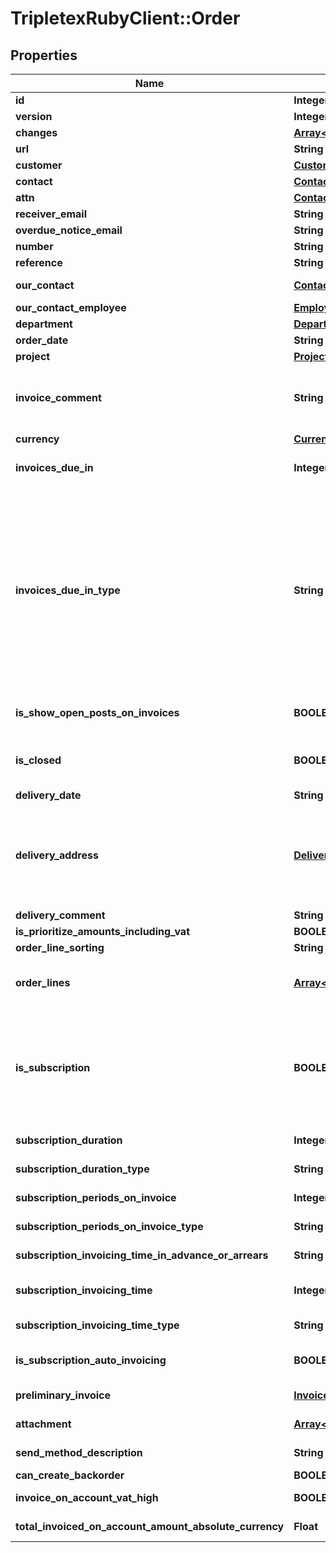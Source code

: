 # TripletexRubyClient::Order

## Properties
Name | Type | Description | Notes
------------ | ------------- | ------------- | -------------
**id** | **Integer** |  | [optional] 
**version** | **Integer** |  | [optional] 
**changes** | [**Array&lt;Change&gt;**](Change.md) |  | [optional] 
**url** | **String** |  | [optional] 
**customer** | [**Customer**](Customer.md) |  | 
**contact** | [**Contact**](Contact.md) |  | [optional] 
**attn** | [**Contact**](Contact.md) |  | [optional] 
**receiver_email** | **String** |  | [optional] 
**overdue_notice_email** | **String** |  | [optional] 
**number** | **String** |  | [optional] 
**reference** | **String** |  | [optional] 
**our_contact** | [**Contact**](Contact.md) | If the contact is not an employee | [optional] 
**our_contact_employee** | [**Employee**](Employee.md) | If the contact is an employee | [optional] 
**department** | [**Department**](Department.md) |  | [optional] 
**order_date** | **String** |  | 
**project** | [**Project**](Project.md) |  | [optional] 
**invoice_comment** | **String** | Comment to be displayed in the invoice based on this order. Can be also found in Invoice.invoiceComment on Invoice objects. | [optional] 
**currency** | [**Currency**](Currency.md) |  | [optional] 
**invoices_due_in** | **Integer** | Number of days/months in which invoices created from this order is due | [optional] 
**invoices_due_in_type** | **String** | Set the time unit of invoicesDueIn. The special case RECURRING_DAY_OF_MONTH enables the due date to be fixed to a specific day of the month, in this case the fixed due date will automatically be set as standard on all invoices created from this order. Note that when RECURRING_DAY_OF_MONTH is set, the due date will be set to the last day of month if \&quot;31\&quot; is set in invoicesDueIn. | [optional] 
**is_show_open_posts_on_invoices** | **BOOLEAN** | Show account statement - open posts on invoices created from this order | [optional] 
**is_closed** | **BOOLEAN** | Denotes if this order is closed. A closed order can no longer be invoiced unless it is opened again. | [optional] 
**delivery_date** | **String** |  | 
**delivery_address** | [**DeliveryAddress**](DeliveryAddress.md) | Delivery address of this order. This can be a new or existing address (useful to know, especially if the delivery is to a private person: if &#39;deliveryAddress.name&#39; is set, we ignore the state of &#39;customer.id&#39;) | [optional] 
**delivery_comment** | **String** |  | [optional] 
**is_prioritize_amounts_including_vat** | **BOOLEAN** |  | [optional] 
**order_line_sorting** | **String** |  | [optional] 
**order_lines** | [**Array&lt;OrderLine&gt;**](OrderLine.md) | Order lines tied to the order. New OrderLines may be embedded here, in some endpoints. | [optional] 
**is_subscription** | **BOOLEAN** | If true, the order is a subscription, which enables periodical invoicing of order lines. First, create an order with isSubscription&#x3D;true, then approve it for subscription invoicing with the :approveSubscriptionInvoice method. | [optional] 
**subscription_duration** | **Integer** | Number of months/years the subscription shall run | [optional] 
**subscription_duration_type** | **String** | The time unit of subscriptionDuration | [optional] 
**subscription_periods_on_invoice** | **Integer** | Number of periods on each invoice | [optional] 
**subscription_periods_on_invoice_type** | **String** | The time unit of subscriptionPeriodsOnInvoice | [optional] 
**subscription_invoicing_time_in_advance_or_arrears** | **String** | Invoicing in advance/in arrears | [optional] 
**subscription_invoicing_time** | **Integer** | Number of days/months invoicing in advance/in arrears | [optional] 
**subscription_invoicing_time_type** | **String** | The time unit of subscriptionInvoicingTime | [optional] 
**is_subscription_auto_invoicing** | **BOOLEAN** | Automatic invoicing. Starts when the subscription is approved | [optional] 
**preliminary_invoice** | [**Invoice**](Invoice.md) | [BETA] Preliminary invoice if order is not charged | [optional] 
**attachment** | [**Array&lt;Document&gt;**](Document.md) | [BETA] Attachments belonging to this order | [optional] 
**send_method_description** | **String** | Description of how this invoice will be sent | [optional] 
**can_create_backorder** | **BOOLEAN** |  | [optional] 
**invoice_on_account_vat_high** | **BOOLEAN** | Is the on account(a konto) amounts including vat  | [optional] 
**total_invoiced_on_account_amount_absolute_currency** | **Float** | Amount paid on account(a konto) | [optional] 


